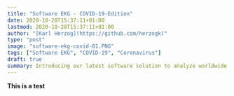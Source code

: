 ```yaml
---
title: "Software EKG - COVID-19-Edition"
date: 2020-10-28T15:37:11+01:00
lastmod: 2020-10-28T15:37:11+01:00
author: "[Karl Herzog](https://github.com/herzogk)"
type: "post"
image: "software-ekg-covid-01.PNG"
tags: ["Software EKG", "COVID-19", "Coronavirus"]
draft: true
summary: Introducing our latest software solution to analyze worldwide COVID-19 data.
---
```


**This is a test**